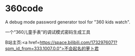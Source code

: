 # 360code
A debug mode password generator tool for "360 kids watch".<p>
一个“360儿童手表”的调试模式密码生成工具<p>
B站主页:<a href=https://space.bilibili.com/1732976071?spm_id_from=333.1007.0.0">不会起名的萝卜君</a>
